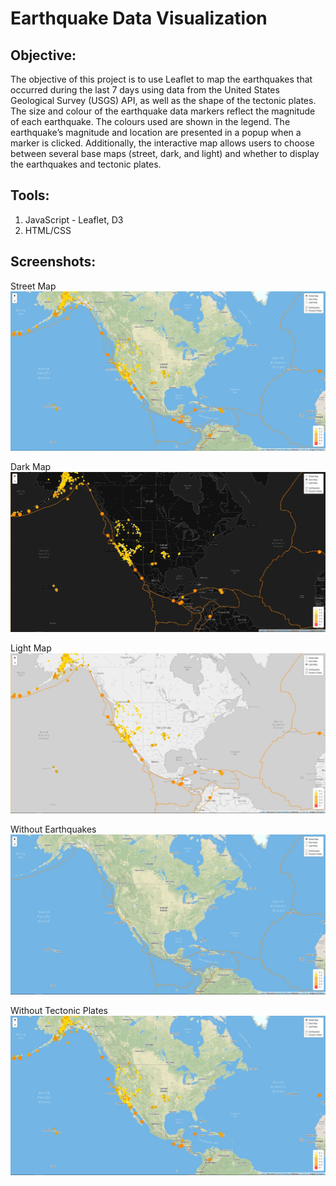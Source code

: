 # Earthquake Data Visualization

## **Objective:**
The objective of this project is to use Leaflet to map the earthquakes that occurred during the last 7 days using data from the United States Geological Survey (USGS) API, as well as the shape of the tectonic plates. The size and colour of the earthquake data markers reflect the magnitude of each earthquake. The colours used are shown in the legend. The earthquake’s magnitude and location are presented in a popup when a marker is clicked. Additionally, the interactive map allows users to choose between several base maps (street, dark, and light) and whether to display the earthquakes and tectonic plates. 

## **Tools:**
1. JavaScript - Leaflet, D3
2. HTML/CSS

## **Screenshots:**
Street Map
![screenshot1.jpg](images/map_screenshot1.JPG)

Dark Map
![screenshot2.jpg](images/map_screenshot2.JPG)

Light Map
![screenshot3.jpg](images/map_screenshot3.JPG)

Without Earthquakes
![screenshot4.jpg](images/map_screenshot4.JPG)

Without Tectonic Plates
![screenshot5.jpg](images/map_screenshot5.JPG)
